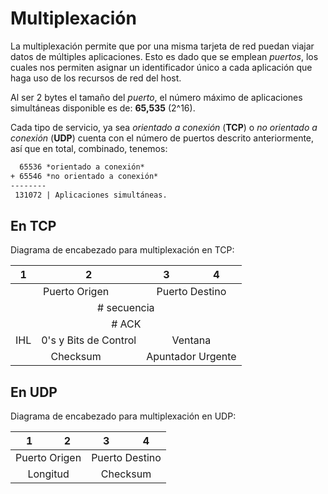 # Multiplexación

La multiplexación permite que por una misma tarjeta de red puedan viajar datos de múltiples aplicaciones. Esto es dado que se emplean *puertos*, los cuales nos permiten asignar un identificador único a cada aplicación que haga uso de los recursos de red del host.

Al ser 2 bytes el tamaño del *puerto*, el número máximo de aplicaciones simultáneas disponible es de: **65,535** (2^16).

Cada tipo de servicio, ya sea *orientado a conexión* (**TCP**) o *no orientado a conexión* (**UDP**) cuenta con el número de puertos descrito anteriormente, así que en total, combinado, tenemos:

```txt
  65536 *orientado a conexión*
+ 65546 *no orientado a conexión*
--------
 131072 | Aplicaciones simultáneas.
```


## En TCP


Diagrama de encabezado para multiplexación en TCP:

<table  style="text-align: center; table-layout: fixed;">
    <thead>
        <tr>
            <th>1</th>
            <th>2</th>
            <th>3</th>
            <th>4</th>
        </tr>
    </thead>
    <tbody>
        <tr>
            <td colspan="2">Puerto Origen</td>
            <td colspan="2">Puerto Destino</td>
        </tr>
        <tr>
            <td colspan="4"># secuencia</td>
        </tr>
        <tr>
            <td colspan="4"># ACK</td>
        </tr>
        <tr>
            <td>IHL</td>
            <td>0's y Bits de Control</td>
            <td colspan="2">Ventana</td>
        </tr>
        <tr>
            <td colspan="2">Checksum</td>
            <td colspan="2">Apuntador Urgente</td>
        </tr>
    </tbody>
</table>


## En UDP

Diagrama de encabezado para multiplexación en UDP:

<table  style="text-align: center; table-layout: fixed;">
    <thead>
        <tr>
            <th>1</th>
            <th>2</th>
            <th>3</th>
            <th>4</th>
        </tr>
    </thead>
    <tbody>
        <tr>
            <td colspan="2">Puerto Origen</td>
            <td colspan="2">Puerto Destino</td>
        <tr>
            <td colspan="2">Longitud</td>
            <td colspan="2">Checksum</td>
        </tr>
    </tbody>
</table>